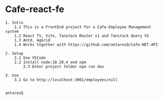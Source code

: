 # Cafe-react-fe

	1. Intro
		1.1 This is a FrontEnd project for a Cafe-Employee Management system
		1.2 React TS, Vite, Tanstack Router v1 and Tanstack Query V5
		1.3 Antd, AgGrid
   		1.4 Works together with https://github.com/antaresQ/Cafe-NET-API

	2. Setup
		2.1 Use VSCode
		2.2 Install node:18.20.4 and npm
    		2.3 Enter project folder npm run dev
    
 	3. Use 
  		3.1 Go to http://localhost:3001/employees/null
		

	antaresQ
